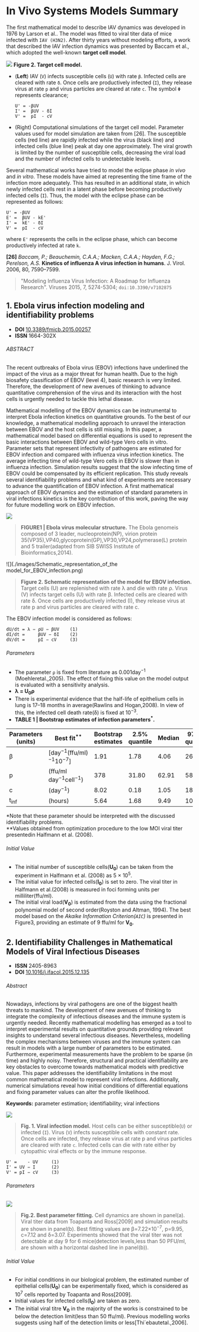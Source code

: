 # In Vivo Systems Models Summary
The first mathematical model to describe IAV dynamics was developed in 1976 by Larson et al.. The model was fitted to viral titer data of mice infected with ``IAV (H3N2)``. After thirty years without modeling efforts, a work that described
the IAV infection dynamics was presented by Baccam et al., which adopted the well-known **target cell model**.

![](./images/TargetCellModel.png)
**Figure 2. Target cell model.**
+ (**Left**) IAV (``V``) infects susceptible cells (``U``) with rate ``β``. Infected cells are cleared with rate ``δ``. Once cells are productively infected (``I``), they release virus at rate ``p`` and virus particles are cleared at rate ``c``. The symbol ``Φ`` represents clearance;
	```
    U' = -βUV
	I' =  βUV - δI
	V' =  pI  - cV
    ```
+ (Right) Computational simulations of the target cell model. Parameter values used for model simulation are taken from [26]. The susceptible cells (red line) are rapidly infected while the virus (black line) and infected cells (blue line) peak at day one approximately. The viral growth is limited by the number of susceptible cells, decreasing the viral load and the number of infected cells to undetectable levels.

Several mathematical works have tried to model the eclipse phase _in vivo_ and _in vitro_. These models have aimed at representing the time frame of the infection more adequately. This has resulted in an additional state, in which newly infected cells rest in a latent phase before becoming productively infected cells (``I``). Thus, the model with the eclipse phase can be represented as follows:

```
U' = -βUV
E' =  βUV - kE'
I' =  kE' - δI
V' =  pI  - cV
```

where ``E'`` represents the cells in the eclipse phase, which can become productively infected at rate ``k``.

**[26]** _Baccam, P.; Beauchemin, C.A.A.; Macken, C.A.A.; Hayden, F.G.; Perelson, A.S._ **Kinetics of influenza A virus infection in humans**. J. Virol. 2006, 80, 7590–7599.

> "Modeling Influenza Virus Infection: A Roadmap for Influenza Research". Viruses 2015, 7, 5274-5304; ``doi:10.3390/v7102875``

## 1. Ebola virus infection modeling and identifiability problems

+ **DOI** [10.3389/fmicb.2015.00257](https://www.doi.org/10.3389/fmicb.2015.00257)
+ **ISSN** 1664-302X

###### ABSTRACT
The recent outbreaks of Ebola virus (EBOV) infections have underlined the impact of the virus as a major threat for human health. Due to the high biosafety classification of EBOV (level 4), basic research is very limited. Therefore, the development of new avenues of thinking to advance quantitative comprehension of the virus and its interaction with the host cells is urgently needed to tackle this lethal disease.

Mathematical modelling of the EBOV dynamics can be instrumental to interpret Ebola infection kinetics on quantitative grounds. To the best of our knowledge, a mathematical modelling approach to unravel the interaction between EBOV and the host cells is still missing. In this paper, a mathematical model based on differential equations is used to represent the basic interactions between EBOV and wild-type Vero cells in vitro. Parameter sets that represent infectivity of pathogens are estimated for EBOV infection and compared with influenza virus infection kinetics. The average infecting time of wild-type Vero cells in EBOV is slower than in influenza infection. Simulation results suggest that the slow infecting time of EBOV could be compensated by its efficient replication. This study reveals several identifiability problems and what kind of experiments are necessary to advance the quantification of EBOV infection. A first mathematical approach of EBOV dynamics and the estimation of standard parameters in viral infections kinetics is the key contribution of this work, paving the way for future modelling work on EBOV infection.

![](./images/Ebola_virus_molecular_structure.png)
> **FIGURE1 | Ebola virus molecular structure.** The Ebola genomeis composed of 3 leader, nucleoprotein(NP), virion protein 35(VP35),VP40,glycoprotein(GP),VP30,VP24,polymerase(L) protein and 5 trailer(adapted from SIB SWISS Institute of Bioinformatics,2014).

![](./images/Schematic_representation_of_the model_for_EBOV_infection.png)
> **Figure 2. Schematic representation of the model for EBOV infection.** Target cells (U) are replenished with rate λ and die with rate ρ. Virus (V) infects target cells (U) with rate β. Infected cells are cleared with rate δ. Once cells are productively infected (I), they release virus at rate p and virus particles are cleared with rate c.

The EBOV infection model is considered as follows:

```vbnet
dU/dt = λ − ρU − βUV    (1)
dI/dt =     βUV − δI    (2)
dV/dt =     pI − cV     (3)
```

###### Parameters

+ The parameter ``ρ`` is fixed from literature as 0.001day<sup>−1</sup> (Moehleretal.,2005). The effect of fixing this value on the model output is evaluated with a sensitivity analysis.
+ **λ = U<sub>0</sub>ρ**
+ There is experimental evidence that the half-life of epithelium cells in lung is 17–18 months in average(Rawlins and Hogan,2008). In view of this, the infected cell death rate(δ) is fixed at 10<sup>−3</sup>.
+ **TABLE 1 | Bootstrap estimates of infection parameters<sup>*</sup>.**

|Parameters (units)|Best fit<sup>**</sup>                       |Bootstrap estimates|2.5% quantile|Median|97.5% quantile|
|------------------|------------------------------------------------------|---------|-------------|------|--------------|
|β                 |[day<sup>−1</sup>(ffu/ml)<sup>−1</sup>10<sup>−7</sup>]|1.91     |1.78         |4.06  |261.95        |
|p                 |(ffu/ml day<sup>−1</sup>cell<sup>−1</sup>)            |378      |31.80        |62.91 |580.69        |
|c                 |(day<sup>−1</sup>)                                    |8.02     |0.18         |1.05  |18.76         |
|t<sub>inf</sub>   |(hours)                                               |5.64     |1.68         |9.49  |10.7          |

\*Note that these parameter should be interpreted with the discussed identifiability problems.<br/>
\*\*Values obtained from optimization procedure to the low MOI viral titer presentedin Halfmann et al. (2008).

###### Initial Value

+ The initial number of susceptible cells(**U<sub>0</sub>**) can be taken from the experiment in Halfmann et al. (2008) as 5 × 10<sup>5</sup>.
+ The initial value for infected cells(**I<sub>0</sub>**) is set to zero. The viral titer in Halfmann et al.(2008) is measured in foci forming units per milliliter(ffu/ml).
+ The initial viral load(**V<sub>0</sub>**) is estimated from the data using the fractional polynomial model of second order(Royston and Altman, 1994). The best model based on the *Akaike Information Criterion(``AIC``)* is presented in Figure3,  providing an estimate of 9 ffu/ml for **V<sub>0</sub>**.

## 2. Identifiability Challenges in Mathematical Models of Viral Infectious Diseases

+ **ISSN** 2405-8963
+ **DOI** [10.1016/j.ifacol.2015.12.135](http://dx.doi.org/10.1016/j.ifacol.2015.12.135)

###### Abstract
Nowadays, infections by viral pathogens are one of the biggest health threats to mankind. The development of new avenues of thinking to integrate the complexity of infectious diseases and the immune system is urgently needed. Recently mathematical modelling has emerged as a tool to interpret experimental results on quantitative grounds providing relevant insights to understand several infectious diseases. Nevertheless, modelling the complex mechanisms between viruses and the immune system can result in models with a large number of parameters to be estimated. Furthermore, experimental measurements have the problem to be sparse (in time) and highly noisy. Therefore, structural and practical identifiability are key obstacles to overcome towards mathematical models with predictive value. This paper addresses the identifiability limitations in the most common mathematical model to represent viral infections. Additionally, numerical simulations reveal how initial conditions of differential equations and fixing parameter values can alter the profile likelihood.

**Keywords:** parameter estimation; identifiability; viral infections

![](./images/Viral_infection_model.png)
> **Fig. 1. Viral infection model.** Host cells can be either susceptible(``U``) or infected (``I``). Virus (``V``) infects susceptible cells with constant rate. Once cells are infected, they release virus at rate p and virus particles are cleared with rate ``c``. Infected cells can die with rate either by cytopathic viral effects or by the immune response.
>
```
U' =    - UV     (1)
I' = UV − I      (2)
V' = pI − cV     (3)
```

###### Parameters

![](./images/Best_parameter_fitting.png)
> **Fig.2. Best parameter fitting.** Cell dynamics are shown in panel(a). Viral titer data from Toapanta and Ross[2009] and simulation results are shown in panel(b). Best fitting values are β=7.22×10<sup>−7</sup>, p=9.95, c=7.12 and δ=3.07. Experiments showed that the viral titer was not detectable at day 9 for 6 mice(detection levels,less than 50 PFU/ml, are shown with a horizontal dashed line in panel(b)).

###### Initial Value
+ For initial conditions in our biological problem, the estimated number of epithelial cells(**U<sub>0</sub>**) can be experimentally fixed, which is considered as 10<sup>7</sup> cells reported by Toapanta and Ross[2009].
+ Initial values for infected cells(**I<sub>0</sub>**) are taken as zero.
+ The initial viral titre **V<sub>0</sub>** in the majority of the works is constrained to be below the detection limit(less than 50 ffu/ml). Previous modelling works suggests using half of the detection limits or less[Thi´ebautetal.,2006].
